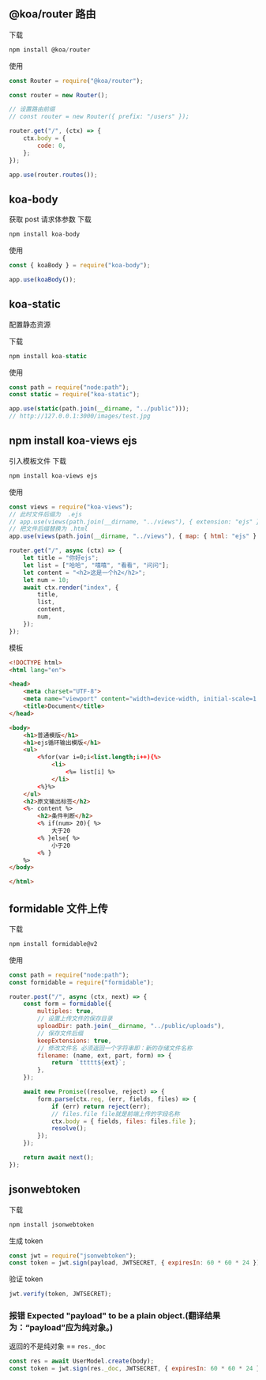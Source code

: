 ## @koa/router 路由

下载

```js
npm install @koa/router
```

使用

```js
const Router = require("@koa/router");

const router = new Router();

// 设置路由前缀
// const router = new Router({ prefix: "/users" });

router.get("/", (ctx) => {
	ctx.body = {
		code: 0,
	};
});

app.use(router.routes());
```

## koa-body

获取 post 请求体参数
下载

```js
npm install koa-body
```

使用

```js
const { koaBody } = require("koa-body");

app.use(koaBody());
```

## koa-static

配置静态资源

下载

```js
npm install koa-static
```

使用

```js
const path = require("node:path");
const static = require("koa-static");

app.use(static(path.join(__dirname, "../public")));
// http://127.0.0.1:3000/images/test.jpg
```

## npm install koa-views ejs

引入模板文件
下载

```js
npm install koa-views ejs
```

使用

```js
const views = require("koa-views");
// 此时文件后缀为  .ejs
// app.use(views(path.join(__dirname, "../views"), { extension: "ejs" }));
// 把文件后缀替换为 .html
app.use(views(path.join(__dirname, "../views"), { map: { html: "ejs" } }));

router.get("/", async (ctx) => {
	let title = "你好ejs";
	let list = ["哈哈", "嘻嘻", "看看", "问问"];
	let content = "<h2>这是一个h2</h2>";
	let num = 10;
	await ctx.render("index", {
		title,
		list,
		content,
		num,
	});
});
```

模板

```html
<!DOCTYPE html>
<html lang="en">

<head>
    <meta charset="UTF-8">
    <meta name="viewport" content="width=device-width, initial-scale=1.0">
    <title>Document</title>
</head>

<body>
    <h1>普通模版</h1>
    <h1>ejs循环输出模版</h1>
    <ul>
        <%for(var i=0;i<list.length;i++){%>
            <li>
                <%= list[i] %>
            </li>
        <%}%>
    </ul>
    <h2>原文输出标签</h2>
    <%- content %>
        <h2>条件判断</h2>
        <% if(num> 20){ %>
            大于20
        <% }else{ %>
            小于20
        <% }
    %>
</body>

</html>
```

## formidable 文件上传

下载

```js
npm install formidable@v2
```

使用

```js
const path = require("node:path");
const formidable = require("formidable");

router.post("/", async (ctx, next) => {
	const form = formidable({
		multiples: true,
		// 设置上传文件的保存目录
		uploadDir: path.join(__dirname, "../public/uploads"),
		// 保存文件后缀
		keepExtensions: true,
		// 修改文件名 必须返回一个字符串即：新的存储文件名称
		filename: (name, ext, part, form) => {
			return `ttttt${ext}`;
		},
	});

	await new Promise((resolve, reject) => {
		form.parse(ctx.req, (err, fields, files) => {
			if (err) return reject(err);
			// files.file file就是前端上传的字段名称
			ctx.body = { fields, files: files.file };
			resolve();
		});
	});

	return await next();
});
```

## jsonwebtoken

下载

```js
npm install jsonwebtoken
```

生成 token

```js
const jwt = require("jsonwebtoken");
const token = jwt.sign(payload, JWTSECRET, { expiresIn: 60 * 60 * 24 });
```

验证 token

```js
jwt.verify(token, JWTSECRET);
```

### 报错 Expected \"payload\" to be a plain object.(翻译结果为：“payload”应为纯对象。)

返回的不是纯对象 == `res._doc`

```js
const res = await UserModel.create(body);
const token = jwt.sign(res._doc, JWTSECRET, { expiresIn: 60 * 60 * 24 });
```
